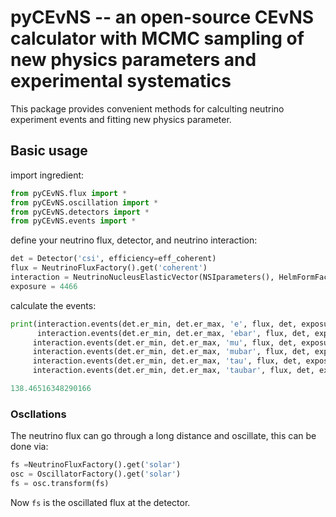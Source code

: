 # pyCEvNS -- an open-source CEvNS calculator with MCMC sampling of new physics parameters and experimental systematics

This package provides convenient methods for calculting neutrino experiment events and fitting new physics parameter.

## Basic usage

import ingredient:
```python
from pyCEvNS.flux import *
from pyCEvNS.oscillation import *
from pyCEvNS.detectors import *
from pyCEvNS.events import *
```

define your neutrino flux, detector, and neutrino interaction:
```python
det = Detector('csi', efficiency=eff_coherent)
flux = NeutrinoFluxFactory().get('coherent')
interaction = NeutrinoNucleusElasticVector(NSIparameters(), HelmFormFactor(5.5))
exposure = 4466
```

calculate the events:
```python
print(interaction.events(det.er_min, det.er_max, 'e', flux, det, exposure) + 
      interaction.events(det.er_min, det.er_max, 'ebar', flux, det, exposure)+
     interaction.events(det.er_min, det.er_max, 'mu', flux, det, exposure)+
     interaction.events(det.er_min, det.er_max, 'mubar', flux, det, exposure)+
     interaction.events(det.er_min, det.er_max, 'tau', flux, det, exposure)+
     interaction.events(det.er_min, det.er_max, 'taubar', flux, det, exposure))
```
```python
138.46516348290166
```

### Oscllations
The neutrino flux can go through a long distance and oscillate, this can be done via:
```python
fs =NeutrinoFluxFactory().get('solar')
osc = OscillatorFactory().get('solar')
fs = osc.transform(fs)
```
Now ``fs`` is the oscillated flux at the detector.